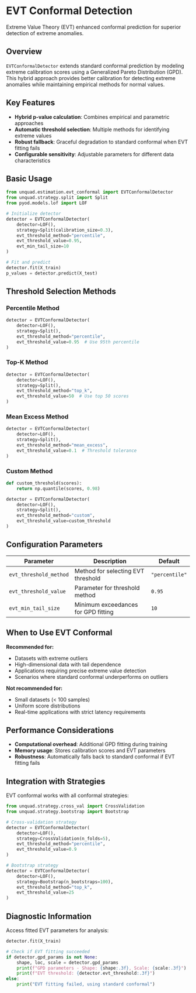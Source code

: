 # EVT Conformal Detection

Extreme Value Theory (EVT) enhanced conformal prediction for superior detection of extreme anomalies.

## Overview

`EVTConformalDetector` extends standard conformal prediction by modeling extreme calibration scores using a Generalized Pareto Distribution (GPD). This hybrid approach provides better calibration for detecting extreme anomalies while maintaining empirical methods for normal values.

## Key Features

- **Hybrid p-value calculation**: Combines empirical and parametric approaches
- **Automatic threshold selection**: Multiple methods for identifying extreme values
- **Robust fallback**: Graceful degradation to standard conformal when EVT fitting fails
- **Configurable sensitivity**: Adjustable parameters for different data characteristics

## Basic Usage

```python
from unquad.estimation.evt_conformal import EVTConformalDetector
from unquad.strategy.split import Split
from pyod.models.lof import LOF

# Initialize detector
detector = EVTConformalDetector(
    detector=LOF(),
    strategy=Split(calibration_size=0.3),
    evt_threshold_method="percentile",
    evt_threshold_value=0.95,
    evt_min_tail_size=10
)

# Fit and predict
detector.fit(X_train)
p_values = detector.predict(X_test)
```

## Threshold Selection Methods

### Percentile Method
```python
detector = EVTConformalDetector(
    detector=LOF(),
    strategy=Split(),
    evt_threshold_method="percentile",
    evt_threshold_value=0.95  # Use 95th percentile
)
```

### Top-K Method
```python
detector = EVTConformalDetector(
    detector=LOF(),
    strategy=Split(),
    evt_threshold_method="top_k",
    evt_threshold_value=50  # Use top 50 scores
)
```

### Mean Excess Method
```python
detector = EVTConformalDetector(
    detector=LOF(),
    strategy=Split(),
    evt_threshold_method="mean_excess",
    evt_threshold_value=0.1  # Threshold tolerance
)
```

### Custom Method
```python
def custom_threshold(scores):
    return np.quantile(scores, 0.98)

detector = EVTConformalDetector(
    detector=LOF(),
    strategy=Split(),
    evt_threshold_method="custom",
    evt_threshold_value=custom_threshold
)
```

## Configuration Parameters

| Parameter | Description | Default |
|-----------|-------------|---------|
| `evt_threshold_method` | Method for selecting EVT threshold | `"percentile"` |
| `evt_threshold_value` | Parameter for threshold method | `0.95` |
| `evt_min_tail_size` | Minimum exceedances for GPD fitting | `10` |

## When to Use EVT Conformal

**Recommended for:**
- Datasets with extreme outliers
- High-dimensional data with tail dependence
- Applications requiring precise extreme value detection
- Scenarios where standard conformal underperforms on outliers

**Not recommended for:**
- Small datasets (< 100 samples)
- Uniform score distributions
- Real-time applications with strict latency requirements

## Performance Considerations

- **Computational overhead**: Additional GPD fitting during training
- **Memory usage**: Stores calibration scores and EVT parameters
- **Robustness**: Automatically falls back to standard conformal if EVT fitting fails

## Integration with Strategies

EVT conformal works with all conformal strategies:

```python
from unquad.strategy.cross_val import CrossValidation
from unquad.strategy.bootstrap import Bootstrap

# Cross-validation strategy
detector = EVTConformalDetector(
    detector=LOF(),
    strategy=CrossValidation(n_folds=5),
    evt_threshold_method="percentile",
    evt_threshold_value=0.9
)

# Bootstrap strategy
detector = EVTConformalDetector(
    detector=LOF(),
    strategy=Bootstrap(n_bootstraps=100),
    evt_threshold_method="top_k",
    evt_threshold_value=25
)
```

## Diagnostic Information

Access fitted EVT parameters for analysis:

```python
detector.fit(X_train)

# Check if EVT fitting succeeded
if detector.gpd_params is not None:
    shape, loc, scale = detector.gpd_params
    print(f"GPD parameters - Shape: {shape:.3f}, Scale: {scale:.3f}")
    print(f"EVT threshold: {detector.evt_threshold:.3f}")
else:
    print("EVT fitting failed, using standard conformal")
```